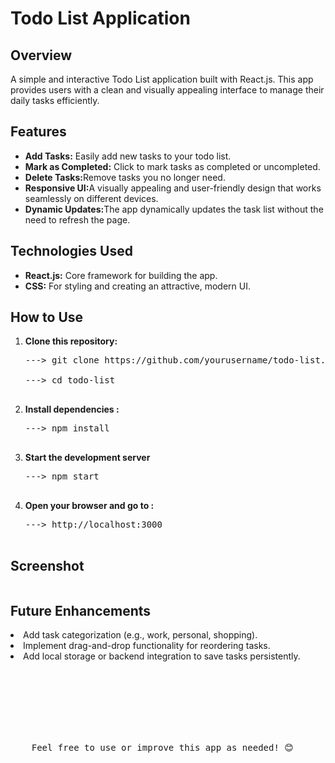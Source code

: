 
<html lang="en">

<body>
    <h1>Todo List Application</h1>
    <p><h2>Overview</h2>
A simple and interactive Todo List application built with React.js. This app provides users with a clean and visually appealing interface to manage their daily tasks efficiently.</p>


<div>
    <h2>Features</h2>
    <ul>
        <li><strong>Add Tasks:</strong> Easily add new tasks to your todo list.</li>
        <li><strong>Mark as Completed:</strong> Click to mark tasks as completed or uncompleted.</li>
        <li><strong>Delete Tasks:</strong>Remove tasks you no longer need.</li>
        <li><strong>Responsive UI:</strong>A visually appealing and user-friendly design that works seamlessly on different devices.</li>
        <li><strong>Dynamic Updates:</strong>The app dynamically updates the task list without the need to refresh the page.</li>
        
    
</div>

<div>
    <h2>Technologies Used</h2>
    <ul>
        <li><strong>React.js:</strong> Core framework for building the app.</li>
        <li><strong>CSS:</strong> For styling and creating an attractive, modern UI.</li>
     
        
  
</div>


<div>
    <h2>How to Use</h2>
    <ol>
        <li><strong>Clone this repository:</strong> <pre>---> git clone https://github.com/yourusername/todo-list.git <br> <br>---> cd todo-list
            </pre></li>
        <li><strong>Install dependencies :</strong> <pre>---> npm install
        </pre></li>
        <li><strong>Start the development server</strong><pre>---> npm start
        </pre></li>
        <li><strong>Open your browser and go to :</strong><pre>---> http://localhost:3000
        </pre></li>
        
 
</div>

<div>
    <h2>Screenshot</h2>
    <img src="" alt="">
</div>


 <div>
    <h2>Future Enhancements</h2>
    <li>Add task categorization (e.g., work, personal, shopping).</li>
    <li>Implement drag-and-drop functionality for reordering tasks.</li>
    <li>Add local storage or backend integration to save tasks persistently.</li>
 </div>


<pre style="margin: 50px auto;">




    
    Feel free to use or improve this app as needed! 😊
</pre>





    
</body>
</html>
